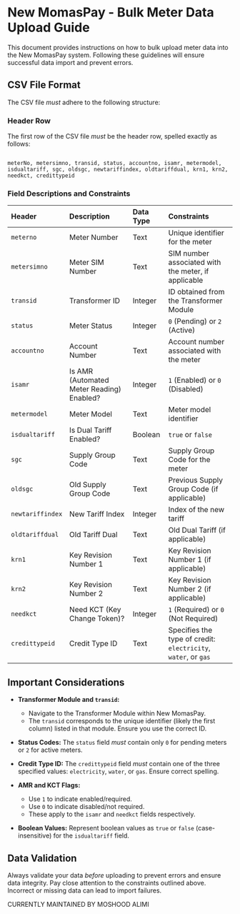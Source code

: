 # New MomasPay - Bulk Meter Data Upload Guide

This document provides instructions on how to bulk upload meter data into the New MomasPay system. Following these guidelines will ensure successful data import and prevent errors.

## CSV File Format

The CSV file _must_ adhere to the following structure:

### Header Row

The first row of the CSV file _must_ be the header row, spelled exactly as follows:
```

meterNo, metersimno, transid, status, accountno, isamr, metermodel, isdualtariff, sgc, oldsgc, newtariffindex, oldtariffdual, krn1, krn2, needkct, credittypeid

```

### Field Descriptions and Constraints

| Header          | Description                                                                                                  | Data Type | Constraints                                                       |
| :-------------- | :----------------------------------------------------------------------------------------------------------- | :-------- | :---------------------------------------------------------------- |
| `meterno`       | Meter Number                                                                                                 | Text      | Unique identifier for the meter                                 |
| `metersimno`    | Meter SIM Number                                                                                             | Text      | SIM number associated with the meter, if applicable                |
| `transid`       | Transformer ID                                                                                               | Integer   | ID obtained from the Transformer Module                         |
| `status`        | Meter Status                                                                                                 | Integer   | `0` (Pending) or `2` (Active)                                   |
| `accountno`     | Account Number                                                                                                 | Text      | Account number associated with the meter                          |
| `isamr`         | Is AMR (Automated Meter Reading) Enabled?                                                                  | Integer   | `1` (Enabled) or `0` (Disabled)                                 |
| `metermodel`    | Meter Model                                                                                                  | Text      | Meter model identifier                                            |
| `isdualtariff`  | Is Dual Tariff Enabled?                                                                                      | Boolean   | `true` or `false`                                                 |
| `sgc`           | Supply Group Code                                                                                            | Text      | Supply Group Code for the meter                                   |
| `oldsgc`        | Old Supply Group Code                                                                                        | Text      | Previous Supply Group Code (if applicable)                        |
| `newtariffindex`| New Tariff Index                                                                                             | Integer   | Index of the new tariff                                           |
| `oldtariffdual` | Old Tariff Dual                                                                                              | Text      | Old Dual Tariff (if applicable)                                   |
| `krn1`          | Key Revision Number 1                                                                                        | Text      | Key Revision Number 1 (if applicable)                            |
| `krn2`          | Key Revision Number 2                                                                                        | Text      | Key Revision Number 2 (if applicable)                            |
| `needkct`       | Need KCT (Key Change Token)?                                                                                 | Integer   | `1` (Required) or `0` (Not Required)                              |
| `credittypeid`  | Credit Type ID                                                                                               | Text      | Specifies the type of credit: `electricity`, `water`, or `gas`|

## Important Considerations

*   **Transformer Module and `transid`:**
    *   Navigate to the Transformer Module within New MomasPay.
    *   The `transid` corresponds to the unique identifier (likely the first column) listed in that module.  Ensure you use the correct ID.

*   **Status Codes:** The `status` field *must* contain only `0` for pending meters or `2` for active meters.

*   **Credit Type ID:** The `credittypeid` field *must* contain one of the three specified values: `electricity`, `water`, or `gas`. Ensure correct spelling.

*   **AMR and KCT Flags:**
    *   Use `1` to indicate enabled/required.
    *   Use `0` to indicate disabled/not required.
    *   These apply to the `isamr` and `needkct` fields respectively.

*   **Boolean Values:** Represent boolean values as `true` or `false` (case-insensitive) for the `isdualtariff` field.

## Data Validation

Always validate your data *before* uploading to prevent errors and ensure data integrity. Pay close attention to the constraints outlined above. Incorrect or missing data can lead to import failures.

CURRENTLY MAINTAINED BY MOSHOOD ALIMI
